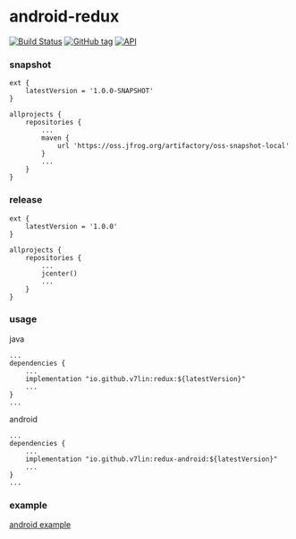 # android-redux

[![Build Status](https://cloud.drone.io/api/badges/v7lin/android-redux/status.svg)](https://cloud.drone.io/v7lin/android-redux)
[![GitHub tag](https://img.shields.io/github/tag/v7lin/android-redux.svg)](https://github.com/v7lin/android-redux/releases)
[![API](https://img.shields.io/badge/API-14%2B-brightgreen.svg?style=flat)](https://android-arsenal.com/api?level=14)

### snapshot

````
ext {
    latestVersion = '1.0.0-SNAPSHOT'
}

allprojects {
    repositories {
        ...
        maven {
            url 'https://oss.jfrog.org/artifactory/oss-snapshot-local'
        }
        ...
    }
}
````

### release

````
ext {
    latestVersion = '1.0.0'
}

allprojects {
    repositories {
        ...
        jcenter()
        ...
    }
}
````

### usage

java
````
...
dependencies {
    ...
    implementation "io.github.v7lin:redux:${latestVersion}"
    ...
}
...
````

android
````
...
dependencies {
    ...
    implementation "io.github.v7lin:redux-android:${latestVersion}"
    ...
}
...
````

### example

[android example](./app/src/main/java/io/github/v7lin/redux/MainActivity.java)
